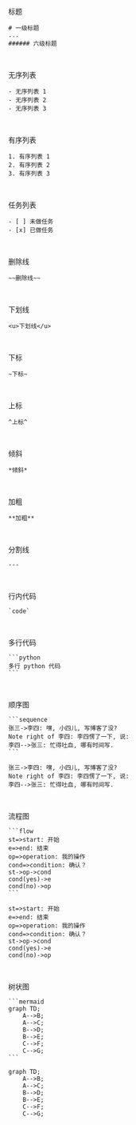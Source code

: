 <br>

标题

```
# 一级标题
...
###### 六级标题
```

<br>

无序列表

```
- 无序列表 1
- 无序列表 2
- 无序列表 3
```

<br>

有序列表

```
1. 有序列表 1
2. 有序列表 2
3. 有序列表 3
```

<br>

任务列表

```
- [ ] 未做任务
- [x] 已做任务
```

<br>

删除线

```
~~删除线~~
```

<br>

下划线

```
<u>下划线</u>
```

<br>

下标

```
~下标~
```

<br>

上标

```
^上标^
```

<br>

倾斜

```
*倾斜*
```

<br>

加粗

```
**加粗**
```

<br>

分割线

```
---
```

<br>

行内代码

```
`code`
```

<br>

多行代码

````
```python
多行 python 代码
```
````

<br>

顺序图

````
```sequence
张三->李四: 嘿, ⼩四⼉, 写博客了没?
Note right of 李四: 李四愣了⼀下, 说:
李四-->张三: 忙得吐⾎, 哪有时间写.
```
````

```sequence
张三->李四: 嘿, ⼩四⼉, 写博客了没?
Note right of 李四: 李四愣了⼀下, 说:
李四-->张三: 忙得吐⾎, 哪有时间写.
```

<br>

流程图

````
```flow
st=>start: 开始
e=>end: 结束
op=>operation: 我的操作
cond=>condition: 确认？
st->op->cond
cond(yes)->e
cond(no)->op
```
````

```flow
st=>start: 开始
e=>end: 结束
op=>operation: 我的操作
cond=>condition: 确认？
st->op->cond
cond(yes)->e
cond(no)->op
```

<br>

树状图

````
```mermaid
graph TD;
    A-->B;
    A-->C;
    B-->D;
    B-->E;
    C-->F;
    C-->G;
```
````

```mermaid
graph TD;
    A-->B;
    A-->C;
    B-->D;
    B-->E;
    C-->F;
    C-->G;
```

<br>
